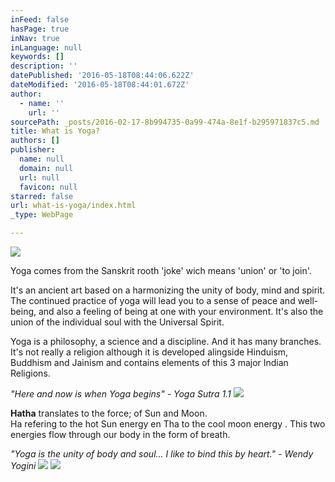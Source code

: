 ```yaml
---
inFeed: false
hasPage: true
inNav: true
inLanguage: null
keywords: []
description: ''
datePublished: '2016-05-18T08:44:06.622Z'
dateModified: '2016-05-18T08:44:01.672Z'
author:
  - name: ''
    url: ''
sourcePath: _posts/2016-02-17-8b994735-0a99-474a-8e1f-b295971837c5.md
title: What is Yoga?
authors: []
publisher:
  name: null
  domain: null
  url: null
  favicon: null
starred: false
url: what-is-yoga/index.html
_type: WebPage

---
```

![](https://s3-us-west-2.amazonaws.com/the-grid-img/p/f5c6201f3e7a7db31d8a2b9478e45d9c00bd4d2d.jpg)

Yoga comes from the Sanskrit rooth 'joke' wich means 'union' or 'to join'.

It's an ancient art based on a harmonizing the unity of body, mind and spirit. The continued practice of yoga will lead you to a sense of peace and well-being, and also a feeling of being at one with your environment. It's also the union of the individual soul with the Universal Spirit.

Yoga is a philosophy, a science and a discipline. And it has many branches. It's not really a religion although it is developed alingside Hinduism, Buddhism and Jainism and contains elements of this 3 major Indian Religions.

_"Here and now is when Yoga begins" - Yoga Sutra 1.1_
![](https://s3-us-west-2.amazonaws.com/the-grid-img/p/69a4317b10797e6ee749cf4cecca246562b8d4af.jpg)

**Hatha** translates to the force; of Sun and Moon.   
Ha refering to the hot Sun energy en Tha to the cool moon energy . This two energies flow through our body in the form of breath.

_"Yoga is the unity of body and soul... I like to bind this by heart." - Wendy Yogini_
![](https://the-grid-user-content.s3-us-west-2.amazonaws.com/d9f07380-2f47-417d-9970-9146c3fdd002.jpg)
![](https://the-grid-user-content.s3-us-west-2.amazonaws.com/5b138d58-0d03-4ad0-bb63-27fb41daaeac.jpg)
